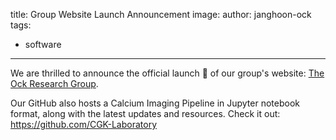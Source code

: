 title: Group Website Launch Announcement
image: 
author: janghoon-ock
tags:
  - software
---

<!-- excerpt start -->
We are thrilled to announce the official launch 🚀 of our group's website: [The Ock Research Group](https://ock-group.github.io/).
<!-- excerpt end -->

Our GitHub also hosts a Calcium Imaging Pipeline in Jupyter notebook format, along with the latest updates and resources. Check it out: https://github.com/CGK-Laboratory
